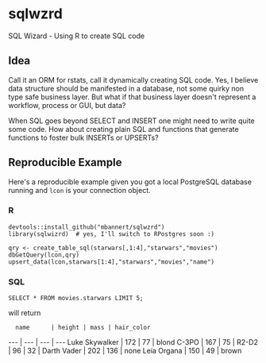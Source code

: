 # sqlwzrd
SQL Wizard - Using R to create SQL code

## Idea 

Call it an ORM for rstats, call it dynamically creating SQL code. Yes, I believe data structure should be 
manifested in a database, not some quirky non type safe business layer. But what if that business layer doesn't represent a workflow, process or GUI, but data? 

When SQL goes beyond SELECT and INSERT one might need to write quite some code. How about creating plain SQL and functions that generate functions to foster bulk INSERTs or UPSERTs?

## Reproducible Example
Here's a reproducible example given you got a local PostgreSQL database running and `lcon` is your connection object. 


### R
```
devtools::install_github("mbannert/sqlwzrd")
library(sqlwizrd)  # yes, I'll switch to RPostgres soon :)

qry <- create_table_sql(starwars[,1:4],"starwars","movies")
dbGetQuery(lcon,qry)
upsert_data(lcon,starwars[1:4],"starwars","movies","name")

```

### SQL
```
SELECT * FROM movies.starwars LIMIT 5;
```

will return 

      name      | height | mass | hair_color 
 --- | --- | --- | ---
 Luke Skywalker |    172 |   77 | blond
 C-3PO          |    167 |   75 | 
 R2-D2          |     96 |   32 | 
 Darth Vader    |    202 |  136 | none
 Leia Organa    |    150 |   49 | brown






